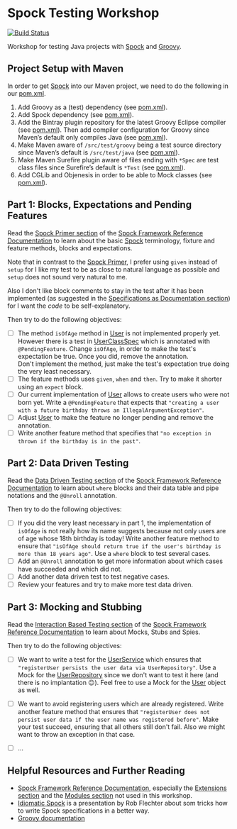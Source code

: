 Spock Testing Workshop
======================

[![Build Status](https://travis-ci.org/mkutz/spock-testing-workshop.svg?branch=master)](https://travis-ci.org/mkutz/spock-testing-workshop)

Workshop for testing Java projects with [Spock] and [Groovy].

Project Setup with Maven
------------------------
In order to get [Spock] into our Maven project, we need to do the following in our [pom.xml].

1. Add Groovy as a (test) dependency (see [pom.xml](pom.xml#L27-L33)).
2. Add Spock dependency (see [pom.xml](pom.xml#L35-L40)).
3. Add the Bintray plugin repository for the latest Groovy Eclipse compiler (see [pom.xml](pom.xml#L138-L150)). Then add compiler configuration for Groovy since Maven’s default only compiles Java (see [pom.xml](pom.xml#L95-L121)).
4. Make Maven aware of `/src/test/groovy` being a test source directory since Maven’s default is `/src/test/java` (see [pom.xml](pom.xml#L77-L78)).
5. Make Maven Surefire plugin aware of files ending with `*Spec` are test class files since Surefire’s default is `*Test` (see [pom.xml](pom.xml#L123-L134)).
6. Add CGLib and Objenesis in order to be able to Mock classes (see [pom.xml](pom.xml#L42-L58)).

Part 1: Blocks, Expectations and Pending Features
-------------------------------------------------
Read the [Spock Primer section] of the [Spock Framework Reference Documentation] to learn about the basic [Spock] terminology, fixture and feature methods, blocks and expectations.

Note that in contrast to the [Spock Primer][Spock Primer section], I prefer using `given` instead of `setup` for I like my test to be as close to natural language as possible and `setup` does not sound very natural to me.

Also I don't like block comments to stay in the test after it has been implemented (as suggested in the [Specifications as Documentation section]) for I want the *code* to be self-explanatory.

Then try to do the following objectives:
- [ ] The method `isOfAge` method in [User] is not implemented properly yet. However there is a test in [UserClassSpec] which is annotated with `@PendingFeature`. Change `isOfAge`, in order to make the test's expectation be true. Once you did, remove the annotation.<br/>
  Don't implement the method, just make the test's expectation true doing the very least necessary.
- [ ] The feature methods uses `given`, `when` and `then`. Try to make it shorter using an `expect` block.
- [ ] Our current implementation of [User] allows to create users who were not born yet. Write a `@PendingFeature` that expects that `"creating a user with a future birthday throws an IllegalArgumentException"`.
- [ ] Adjust [User] to make the feature no longer pending and remove the annotation.
- [ ] Write another feature method that specifies that `"no exception in thrown if the birthday is in the past"`.

Part 2: Data Driven Testing
---------------------------
Read the [Data Driven Testing section] of the [Spock Framework Reference Documentation] to learn about `where` blocks and their data table and pipe notations and the `@Unroll` annotation.

Then try to do the following objectives:
- [ ] If you did the very least necessary in part 1, the implementation of `isOfAge` is not really how its name suggests because not only users are of age whose 18th birthday is today! Write another feature method to ensure that `"isOfAge should return true if the user's birthday is more than 18 years ago"`. Use a `where` block to test several cases.
- [ ] Add an `@Unroll` annotation to get more information about which cases have succeeded and which did not.
- [ ] Add another data driven test to test negative cases.
- [ ] Review your features and try to make more test data driven.

Part 3: Mocking and Stubbing
----------------------------
Read the [Interaction Based Testing section] of the [Spock Framework Reference Documentation] to learn about Mocks, Stubs and Spies.

Then try to do the following objectives:
- [ ] We want to write a test for the [UserService] which ensures that `"registerUser persists the user data via UserRepository"`. Use a Mock for the [UserRepository] since we don't want to test it here (and there is no implantation 😉). Feel free to use a Mock for the [User] object as well.
- [ ] We want to avoid registering users which are already registered. Write another feature method that ensures that `"registerUser does not persist user data if the user name was registered before"`. Make your test succeed, ensuring that all others still don't fail. Also we might want to throw an exception in that case.
- [ ] ...


Helpful Resources and Further Reading
-------------------------------------
* [Spock Framework Reference Documentation], especially the [Extensions section] and the [Modules section] not used in this workshop.
* [Idiomatic Spock] is a presentation by Rob Flechter about som tricks how to write Spock specifications in a better way.
* [Groovy documentation]


[Groovy]: <http://www.groovy-lang.org/>
[Groovy documentation]: <http://www.groovy-lang.org/documentation.html>

[Spock]: <http://spockframework.org/>
[Spock Framework Reference Documentation]: <http://docs.spockframework.org/>
[Spock Primer section]: <http://spockframework.org/spock/docs/1.1/spock_primer.html>
[Specifications as Documentation section]: <http://spockframework.org/spock/docs/1.1/spock_primer.html#specs-as-doc>
[Data Driven Testing section]: <http://spockframework.org/spock/docs/1.1/data_driven_testing.html>
[Interaction Based Testing section]: <http://spockframework.org/spock/docs/1.1/interaction_based_testing.html>
[Extensions section]: <http://spockframework.org/spock/docs/1.1/extensions.html>
[Modules section]: <http://spockframework.org/spock/docs/1.1/modules.html>

[Idiomatic Spock]: <https://github.com/robfletcher/idiomatic-spock/blob/master/Idiomatic%20Spock.pdf>

[pom.xml]: <pom.xml>

[User]: <src/main/java/de/assertagile/workshop/spocktesting/User.java>
[UserClassSpec]: <src/test/groovy/de/assertagile/workshop/spocktesting/UserClassSpec.groovy>
[UserEntity]: <src/main/java/de/assertagile/workshop/spocktesting/UserEntity.java>
[UserRepository]: <src/main/java/de/assertagile/workshop/spocktesting/UserRepository.java>
[UserService]: <src/main/java/de/assertagile/workshop/spocktesting/UserService.java>
[UserServiceClassSpec]: <src/test/groovy/de/assertagile/workshop/spocktesting/UserServiceClassSpec.groovy>
